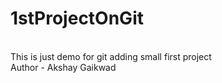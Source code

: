 # 1stProjectOnGit
<br>
This is just demo for git adding small first project
<br>
Author - Akshay Gaikwad
